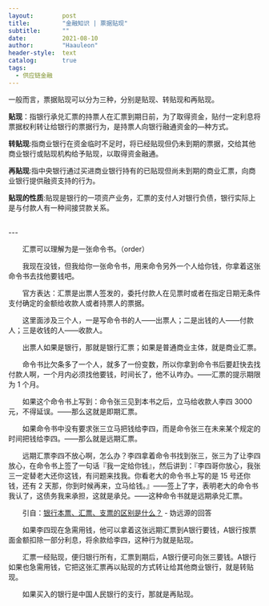 ```yaml
---
layout:        post
title:         "金融知识 | 票据贴现"
subtitle:      ""
date:          2021-08-10
author:        "Haauleon"
header-style:  text
catalog:       true
tags:
  - 供应链金融
---
```


一般而言，票据贴现可以分为三种，分别是贴现、转贴现和再贴现。      

**贴现**：指银行承兑汇票的持票人在汇票到期日前，为了取得资金，贴付一定利息将票据权利转让给银行的票据行为，是持票人向银行融通资金的—种方式。     

**转贴现**:指商业银行在资金临时不足时，将已经贴现但仍未到期的票据，交给其他商业银行或贴现机构给予贴现，以取得资金融通。       

**再贴现**:指中央银行通过买进商业银行持有的已贴现但尚未到期的商业汇票，向商业银行提供融资支持的行为。      

**贴现的性质**:贴现是银行的一项资产业务，汇票的支付人对银行负债，银行实际上是与付款人有一种间接贷款关系。           

<br>
---
<br>

&emsp;&emsp;汇票可以理解为是一张命令书。（order）     

&emsp;&emsp;我现在没钱，但我给你一张命令书，用来命令另外一个人给你钱，你拿着这张命令书去找他要钱吧。      

&emsp;&emsp;官方表达：汇票是出票人签发的，委托付款人在见票时或者在指定日期无条件支付确定的金额给收款人或者持票人的票据。     

&emsp;&emsp;这里面涉及三个人，一是写命令书的人——出票人；二是出钱的人——付款人；三是收钱的人——收款人。      

&emsp;&emsp;出票人如果是银行，那就是银行汇票；如果是普通商业主体，就是商业汇票。      

&emsp;&emsp;命令书比欠条多了一个人，就多了一份变数，所以你拿到命令书后要赶快去找付款人啊，一个月内必须找他要钱，时间长了，他不认咋办。——汇票的提示期限为 1 个月。       

&emsp;&emsp;如果这个命令书上写到：命令张三见到本书之后，立马给收款人李四 3000 元，不得延误。——那么这就是即期汇票。      

&emsp;&emsp;如果命令书中没有要求张三立马把钱给李四，而是命令张三在未来某个规定的时间把钱给李四。——那么就是远期汇票。      
   
&emsp;&emsp;远期汇票李四不放心啊，怎么办？李四拿着命令书找到张三，张三为了让李四放心，在命令书上签了一句话『我一定给你钱』，然后讲到：『李四哥你放心，我张三一定替老大还你这钱，有问题来找我。你看老大的命令书上写的是 15 号还你钱，还有 2 天那，你到时候再来，立马给钱。』——签上了字，表明老大的命令书我认了，这债务我来承担，这就是承兑。——这种命令书就是远期承兑汇票。    

&emsp;&emsp;引自：[银行本票、汇票、支票的区别是什么？](https://www.zhihu.com/question/19767201/answer/68489288) - 妫远源的回答     

&emsp;&emsp;如果李四现在急需用钱，他可以拿着这张远期汇票到A银行要钱，A银行按票面金额扣除一部分利息，将余款给李四，这种行为就是贴现。      

&emsp;&emsp;汇票一经贴现，便归银行所有，汇票到期后，A银行便可向张三要钱。A银行如果也急需用钱，它把这张汇票再以贴现的方式转让给其他商业银行，就是转贴现。        

&emsp;&emsp;如果买入的银行是中国人民银行的支行，那就是再贴现。